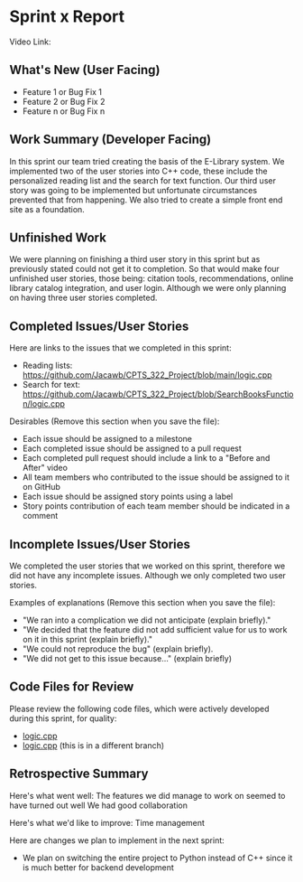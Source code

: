 # Sprint x Report 
Video Link: 
## What's New (User Facing)
 * Feature 1 or Bug Fix 1
 * Feature 2 or Bug Fix 2
 * Feature n or Bug Fix n

## Work Summary (Developer Facing)
In this sprint our team tried creating the basis of the E-Library system. We implemented two of the user stories into C++ code, these include the personalized reading list and the search for text function. Our third user story was going to be implemented but unfortunate circumstances prevented that from happening. We also tried to create a simple front end site as a foundation.  

## Unfinished Work
We were planning on finishing a third user story in this sprint but as previously stated could not get it to completion. So that would make four unfinished user stories, those being: citation tools, recommendations, online library catalog integration, and user login. Although we were only planning on having three user stories completed. 

## Completed Issues/User Stories
Here are links to the issues that we completed in this sprint:

 * Reading lists: https://github.com/Jacawb/CPTS_322_Project/blob/main/logic.cpp
 * Search for text: https://github.com/Jacawb/CPTS_322_Project/blob/SearchBooksFunction/logic.cpp

 Desirables (Remove this section when you save the file):
  * Each issue should be assigned to a milestone
  * Each completed issue should be assigned to a pull request
  * Each completed pull request should include a link to a "Before and After" video
  * All team members who contributed to the issue should be assigned to it on GitHub
  * Each issue should be assigned story points using a label
  * Story points contribution of each team member should be indicated in a comment
 
 ## Incomplete Issues/User Stories
We completed the user stories that we worked on this sprint, therefore we did not have any incomplete issues. Although we only completed two user stories.
 
 Examples of explanations (Remove this section when you save the file):
  * "We ran into a complication we did not anticipate (explain briefly)." 
  * "We decided that the feature did not add sufficient value for us to work on it in this sprint (explain briefly)."
  * "We could not reproduce the bug" (explain briefly).
  * "We did not get to this issue because..." (explain briefly)

## Code Files for Review
Please review the following code files, which were actively developed during this sprint, for quality:
 * [logic.cpp](https://github.com/Jacawb/CPTS_322_Project/blob/main/logic.cpp)
 * [logic.cpp](https://github.com/Jacawb/CPTS_322_Project/blob/SearchBooksFunction/logic.cpp) (this is in a different branch)
 
## Retrospective Summary
Here's what went well:
  The features we did manage to work on seemed to have turned out well
  We had good collaboration
 
Here's what we'd like to improve:
   Time management
  
Here are changes we plan to implement in the next sprint:
   * We plan on switching the entire project to Python instead of C++ since it is much better for backend development
